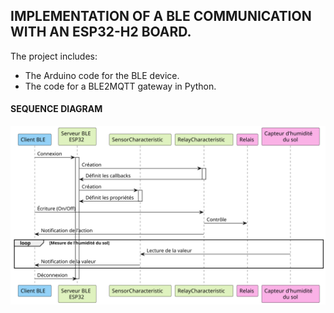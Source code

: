 
## IMPLEMENTATION OF A BLE COMMUNICATION WITH AN ESP32-H2 BOARD. 

The project includes: 
- The Arduino code for the BLE device.
- The code for a BLE2MQTT gateway in Python.

#### SEQUENCE DIAGRAM

![Alt text](seq1.svg "Optionnel : sequence diagram")




